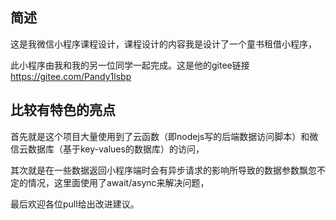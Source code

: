 ## 简述
这是我微信小程序课程设计，课程设计的内容我是设计了一个童书租借小程序，

此小程序由我和我的另一位同学一起完成。这是他的gitee链接 https://gitee.com/Pandy1lsbp 

## 比较有特色的亮点
首先就是这个项目大量使用到了云函数（即nodejs写的后端数据访问脚本）和微信云数据库（基于key-values的数据库）的访问，

其次就是在一些数据返回小程序端时会有异步请求的影响所导致的数据参数飘忽不定的情况，这里面使用了await/async来解决问题，

最后欢迎各位pull给出改进建议。
